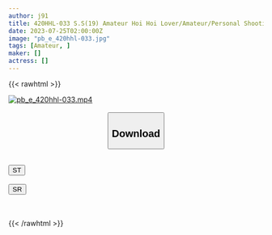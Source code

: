 ```yaml
---
author: j91
title: 420HHL-033 S.S(19) Amateur Hoi Hoi Lover/Amateur/Personal Shooting/Petite/Big Tits/Beautiful Girl/Couple POV/Cosplay (Saki Sakura)
date: 2023-07-25T02:00:00Z
image: "pb_e_420hhl-033.jpg"
tags: [Amateur, ]
maker: []
actress: []
---
```



{{< rawhtml >}}

<div class="video" data-videoid="AX1ve187yJuXkLR">
    <a href="javascript:;">
        <img src="https://my.j91.asia/posts/pb_e_420hhl-033/pb_e_420hhl-033.jpg" width="WIDTH" height="HEIGHT" alt="pb_e_420hhl-033.mp4" loading="lazy">
    </a>
</div>

<script type="text/javascript" src="https://j91.asia/asset/on-demand-st.js"></script>

<br>
  <link rel="stylesheet" href="https://j91.asia/asset/bs5.css">
  
  <center>
  <button class="btn btn-primary" type="button" data-bs-toggle="collapse" data-bs-target=".multi-collapse" aria-expanded="false" aria-controls="multiCollapseExample1 multiCollapseExample2"><h2>Download</h2></button></center>
</p>
<div class="row">
  <div class="col">
    <div class="collapse multi-collapse" id="multiCollapseExample1">
      <div class="card card-body">
	      	      <br>
<div class="buttons">  
<a href="https://streamtape.to/v/AX1ve187yJuXkLR"><button class="btn-hover color-3"><i class="fa fa-download"></i> ST</button></a></div>
    </div>
  </div>
</div>
  <div class="col">
    <div class="collapse multi-collapse" id="multiCollapseExample2">
      <div class="card card-body">
	      <br>
<div class="buttons">
    <a href="https://streamruby.com/wacp7jtudtc0.html"><button class="btn-hover color-9"><i class="fa fa-download"></i> SR</button></a></div>
<br><br>
      </div>
    </div>
  </div>
</div>

{{< /rawhtml >}}